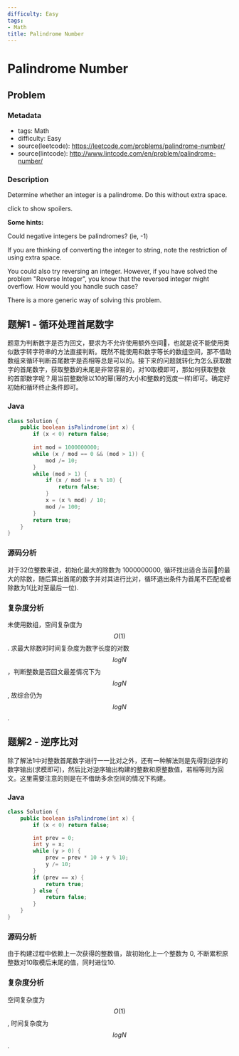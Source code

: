 ```yaml
---
difficulty: Easy
tags:
- Math
title: Palindrome Number
---
```


# Palindrome Number

## Problem

### Metadata

- tags: Math
- difficulty: Easy
- source(leetcode): <https://leetcode.com/problems/palindrome-number/>
- source(lintcode): <http://www.lintcode.com/en/problem/palindrome-number/>

### Description

Determine whether an integer is a palindrome. Do this without extra space.

click to show spoilers.

**Some hints:**

Could negative integers be palindromes? (ie, -1)

If you are thinking of converting the integer to string, note the restriction
of using extra space.

You could also try reversing an integer. However, if you have solved the
problem "Reverse Integer", you know that the reversed integer might overflow.
How would you handle such case?

There is a more generic way of solving this problem.

## 题解1 - 循环处理首尾数字

题意为判断数字是否为回文，要求为不允许使用额外空间，也就是说不能使用类似数字转字符串的方法直接判断。既然不能使用和数字等长的数组空间，那不借助数组来循环判断首尾数字是否相等总是可以的。接下来的问题就转化为怎么获取数字的首尾数字，获取整数的末尾是非常容易的，对10取模即可，那如何获取整数的首部数字呢？用当前整数除以10的幂(幂的大小和整数的宽度一样)即可。确定好初始和循环终止条件即可。

### Java

```java
class Solution {
    public boolean isPalindrome(int x) {
        if (x < 0) return false;
        
        int mod = 1000000000;
        while (x / mod == 0 && (mod > 1)) {
            mod /= 10;
        }
        while (mod > 1) {
            if (x / mod != x % 10) {
                return false;
            }
            x = (x % mod) / 10;
            mod /= 100;
        }
        return true;
    }
}
```

### 源码分析

对于32位整数来说，初始化最大的除数为 1000000000, 循环找出适合当前的最大的除数，随后算出首尾的数字并对其进行比对，循环退出条件为首尾不匹配或者除数为1(比对至最后一位).

### 复杂度分析

未使用数组，空间复杂度为 $$O(1)$$. 求最大除数时时间复杂度为数字长度的对数 $$logN$$，判断整数是否回文最差情况下为 $$logN$$, 故综合仍为 $$logN$$.

## 题解2 - 逆序比对

除了解法1中对整数首尾数字进行一一比对之外，还有一种解法则是先得到逆序的数字输出(求模即可)，然后比对逆序输出构建的整数和原整数值，若相等则为回文。这里需要注意的则是在不借助多余空间的情况下构建。

### Java

```java
class Solution {
    public boolean isPalindrome(int x) {
        if (x < 0) return false;

        int prev = 0;
        int y = x;
        while (y > 0) {
            prev = prev * 10 + y % 10;
            y /= 10;
        }
        if (prev == x) {
            return true;
        } else {
            return false;
        }
    }
}
```

### 源码分析

由于构建过程中依赖上一次获得的整数值，故初始化上一个整数为 0, 不断累积原整数对10取模后末尾的值，同时进位10.

### 复杂度分析

空间复杂度为 $$O(1)$$, 时间复杂度为 $$logN$$.